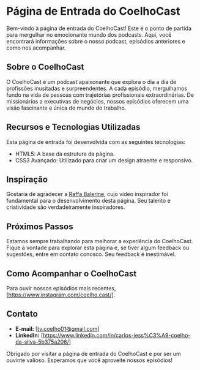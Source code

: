 # Página de Entrada do CoelhoCast

Bem-vindo à página de entrada do CoelhoCast! Este é o ponto de partida para mergulhar no emocionante mundo dos podcasts. Aqui, você encontrará informações sobre o nosso podcast, episódios anteriores e como nos acompanhar.

## Sobre o CoelhoCast

O CoelhoCast é um podcast apaixonante que explora o dia a dia de profissões inusitadas e surpreendentes. A cada episódio, mergulhamos fundo na vida de pessoas com trajetórias profissionais extraordinárias. De missionários a executivas de negócios, nossos episódios oferecem uma visão fascinante e única do mundo do trabalho.

## Recursos e Tecnologias Utilizadas

Esta página de entrada foi desenvolvida com as seguintes tecnologias:

- HTML5: A base da estrutura da página.
- CSS3 Avançado: Utilizado para criar um design atraente e responsivo.
  
## Inspiração

Gostaria de agradecer a [Raffa Balerine](https://www.youtube.com/@rafaellaballerini/videos), cujo vídeo inspirador foi fundamental para o desenvolvimento desta página. Seu talento e criatividade são verdadeiramente inspiradores.

## Próximos Passos

Estamos sempre trabalhando para melhorar a experiência do CoelhoCast. Fique à vontade para explorar esta página e, se tiver algum feedback ou sugestões, entre em contato conosco. Seu feedback é inestimável.

## Como Acompanhar o CoelhoCast

Para ouvir nossos episódios mais recentes, [https://www.instagram.com/coelho.cast/].

## Contato

- **E-mail:** [tv.coelho01@gmail.com]
- **LinkedIn:** [https://www.linkedin.com/in/carlos-jess%C3%A9-coelho-da-silva-5b375a206/]

Obrigado por visitar a página de entrada do CoelhoCast e por ser um ouvinte valioso. Esperamos que você aproveite nossos episódios!
